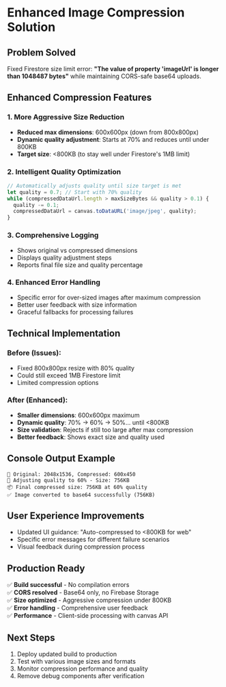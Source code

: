 # Enhanced Image Compression Solution

## Problem Solved
Fixed Firestore size limit error: **"The value of property 'imageUrl' is longer than 1048487 bytes"** while maintaining CORS-safe base64 uploads.

## Enhanced Compression Features

### 1. More Aggressive Size Reduction
- **Reduced max dimensions**: 600x600px (down from 800x800px)
- **Dynamic quality adjustment**: Starts at 70% and reduces until under 800KB
- **Target size**: <800KB (to stay well under Firestore's 1MB limit)

### 2. Intelligent Quality Optimization
```javascript
// Automatically adjusts quality until size target is met
let quality = 0.7; // Start with 70% quality
while (compressedDataUrl.length > maxSizeBytes && quality > 0.1) {
  quality -= 0.1;
  compressedDataUrl = canvas.toDataURL('image/jpeg', quality);
}
```

### 3. Comprehensive Logging
- Shows original vs compressed dimensions
- Displays quality adjustment steps
- Reports final file size and quality percentage

### 4. Enhanced Error Handling
- Specific error for over-sized images after maximum compression
- Better user feedback with size information
- Graceful fallbacks for processing failures

## Technical Implementation

### Before (Issues):
- Fixed 800x800px resize with 80% quality
- Could still exceed 1MB Firestore limit
- Limited compression options

### After (Enhanced):
- **Smaller dimensions**: 600x600px maximum
- **Dynamic quality**: 70% → 60% → 50%... until <800KB
- **Size validation**: Rejects if still too large after max compression
- **Better feedback**: Shows exact size and quality used

## Console Output Example
```
📐 Original: 2048x1536, Compressed: 600x450
🔄 Adjusting quality to 60% - Size: 756KB
📦 Final compressed size: 756KB at 60% quality
✅ Image converted to base64 successfully (756KB)
```

## User Experience Improvements
- Updated UI guidance: "Auto-compressed to <800KB for web"
- Specific error messages for different failure scenarios
- Visual feedback during compression process

## Production Ready
✅ **Build successful** - No compilation errors  
✅ **CORS resolved** - Base64 only, no Firebase Storage  
✅ **Size optimized** - Aggressive compression under 800KB  
✅ **Error handling** - Comprehensive user feedback  
✅ **Performance** - Client-side processing with canvas API  

## Next Steps
1. Deploy updated build to production
2. Test with various image sizes and formats
3. Monitor compression performance and quality
4. Remove debug components after verification
